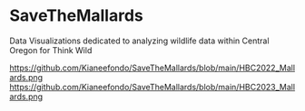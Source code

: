 # SaveTheMallards
Data Visualizations dedicated to analyzing wildlife data within Central Oregon for Think Wild

https://github.com/Kianeefondo/SaveTheMallards/blob/main/HBC2022_Mallards.png
https://github.com/Kianeefondo/SaveTheMallards/blob/main/HBC2023_Mallards.png


